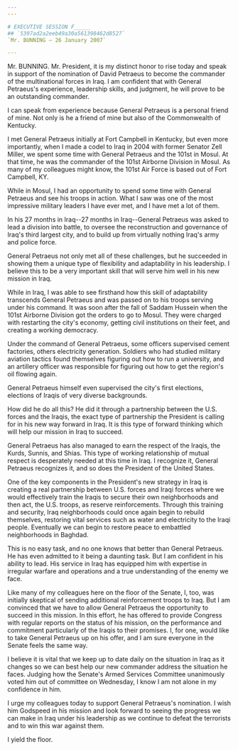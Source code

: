 ```yaml
---
---

# EXECUTIVE SESSION F_____
## `5397ad2a2eeb49a30a561398462d8527`
`Mr. BUNNING — 26 January 2007`

---
```



Mr. BUNNING. Mr. President, it is my distinct honor to rise today and 
speak in support of the nomination of David Petraeus to become the 
commander of the multinational forces in Iraq. I am confident that with 
General Petraeus's experience, leadership skills, and judgment, he will 
prove to be an outstanding commander.

I can speak from experience because General Petraeus is a personal 
friend of mine. Not only is he a friend of mine but also of the 
Commonwealth of Kentucky.

I met General Petraeus initially at Fort Campbell in Kentucky, but 
even more importantly, when I made a codel to Iraq in 2004 with former 
Senator Zell Miller, we spent some time with General Petraeus and the 
101st in Mosul. At that time, he was the commander of the 101st 
Airborne Division in Mosul. As many of my colleagues might know, the 
101st Air Force is based out of Fort Campbell, KY.

While in Mosul, I had an opportunity to spend some time with General 
Petraeus and see his troops in action. What I saw was one of the most 
impressive military leaders I have ever met, and I have met a lot of 
them.

In his 27 months in Iraq--27 months in Iraq--General Petraeus was 
asked to lead a division into battle, to oversee the reconstruction and 
governance of Iraq's third largest city, and to build up from virtually 
nothing Iraq's army and police force.

General Petraeus not only met all of these challenges, but he 
succeeded in showing them a unique type of flexibility and adaptability 
in his leadership. I believe this to be a very important skill that 
will serve him well in his new mission in Iraq.

While in Iraq, I was able to see firsthand how this skill of 
adaptability transcends General Petraeus and was passed on to his 
troops serving under his command. It was soon after the fall of Saddam 
Hussein when the 101st Airborne Division got the orders to go to Mosul. 
They were charged with restarting the city's economy, getting civil 
institutions on their feet, and creating a working democracy.

Under the command of General Petraeus, some officers supervised 
cement factories, others electricity generation. Soldiers who had 
studied military aviation tactics found themselves figuring out how to 
run a university, and an artillery officer was responsible for figuring 
out how to get the region's oil flowing again.

General Petraeus himself even supervised the city's first elections, 
elections of Iraqis of very diverse backgrounds.

How did he do all this? He did it through a partnership between the 
U.S. forces and the Iraqis, the exact type of partnership the President 
is calling for in his new way forward in Iraq. It is this type of 
forward thinking which will help our mission in Iraq to succeed.

General Petraeus has also managed to earn the respect of the Iraqis, 
the Kurds, Sunnis, and Shias. This type of working relationship of 
mutual respect is desperately needed at this time in Iraq. I recognize 
it, General Petraeus recognizes it, and so does the President of the 
United States.

One of the key components in the President's new strategy in Iraq is 
creating a real partnership between U.S. forces and Iraqi forces where 
we would effectively train the Iraqis to secure their own neighborhoods 
and then act, the U.S. troops, as reserve reinforcements. Through this 
training and security, Iraq neighborhoods could once again begin to 
rebuild themselves, restoring vital services such as water and 
electricity to the Iraqi people. Eventually we can begin to restore 
peace to embattled neighborhoods in Baghdad.

This is no easy task, and no one knows that better than General 
Petraeus. He has even admitted to it being a daunting task. But I am 
confident in his ability to lead. His service in Iraq has equipped him 
with expertise in irregular warfare and operations and a true 
understanding of the enemy we face.

Like many of my colleagues here on the floor of the Senate, I, too, 
was initially skeptical of sending additional reinforcement troops to 
Iraq. But I am convinced that we have to allow General Petraeus the 
opportunity to succeed in this mission. In this effort, he has offered 
to provide Congress with regular reports on the status of his mission, 
on the performance and commitment particularly of the Iraqis to their 
promises. I, for one, would like to take General Petraeus up on his 
offer, and I am sure everyone in the Senate feels the same way.

I believe it is vital that we keep up to date daily on the situation 
in Iraq as it changes so we can best help our new commander address the 
situation he faces. Judging how the Senate's Armed Services Committee 
unanimously voted him out of committee on Wednesday, I know I am not 
alone in my confidence in him.

I urge my colleagues today to support General Petraeus's nomination. 
I wish him Godspeed in his mission and look forward to seeing the 
progress we can make in Iraq under his leadership as we continue to 
defeat the terrorists and to win this war against them.

I yield the floor.